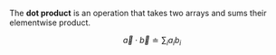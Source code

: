The **dot product** is an operation that takes two arrays and sums their elementwise product.

$$
\vec{a}\cdot\vec{b} \doteq \sum_i a_i b_i
$$